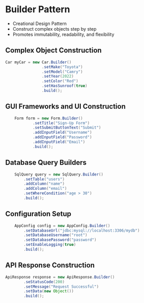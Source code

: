 # Builder Pattern
- Creational Design Pattern
- Construct complex objects step by step
- Promotes immutability, readability, and flexibility

## Complex Object Construction
```java
Car myCar = new Car.Builder()
                .setMake("Toyota")
                .setModel("Camry")
                .setYear(2022)
                .setColor("Red")
                .setHasSunroof(true)
                .build(); 
```


## GUI Frameworks and UI Construction
```java
    Form form = new Form.Builder()
            .setTitle("Sign-Up Form")
            .setSubmitButtonText("Submit")
            .addInputField("Username")
            .addInputField("Password")
            .addInputField("Email")
            .build();
```

## Database Query Builders
```java
    SqlQuery query = new SqlQuery.Builder()
        .setTable("users")
        .addColumn("name")
        .addColumn("email")
        .setWhereCondition("age > 30")
        .build();
```

## Configuration Setup
```java
    AppConfig config = new AppConfig.Builder()
        .setDatabaseUrl("jdbc:mysql://localhost:3306/mydb")
        .setDatabaseUsername("root")
        .setDatabasePassword("password")
        .setEnableLogging(true)
        .build();
```

## API Response Construction
```java
ApiResponse response = new ApiResponse.Builder()
        .seStatusCode(200)
        .setMessage("Request Successful")
        .setData(new Object())
        .build();
```